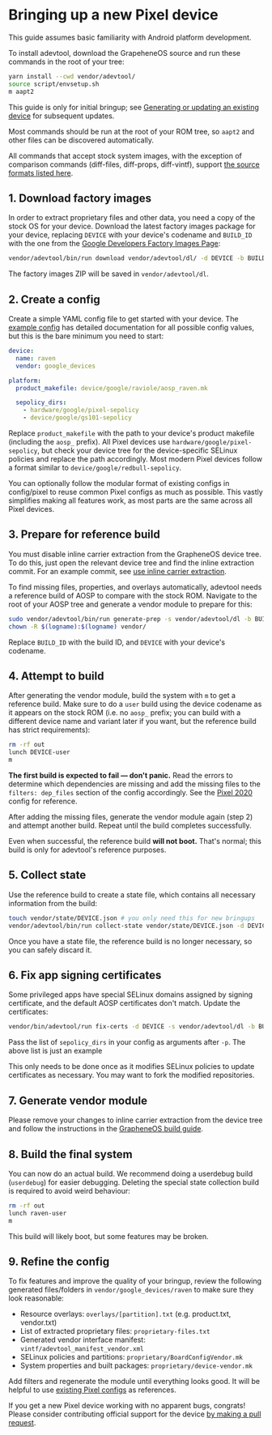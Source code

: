 # Bringing up a new Pixel device

This guide assumes basic familiarity with Android platform development.

To install adevtool, download the GrapeheneOS source and run these commands in the root of your tree:

```bash
yarn install --cwd vendor/adevtool/
source script/envsetup.sh
m aapt2
```

This guide is only for initial bringup; see [Generating or updating an existing device](pixel-generate.md) for subsequent updates.

Most commands should be run at the root of your ROM tree, so `aapt2` and other files can be discovered automatically.

All commands that accept stock system images, with the exception of comparison commands (diff-files, diff-props, diff-vintf), support [the source formats listed here](system-source.md).

## 1. Download factory images

In order to extract proprietary files and other data, you need a copy of the stock OS for your device. Download the latest factory images package for your device, replacing `DEVICE` with your device's codename and `BUILD_ID` with the one from the [Google Developers Factory Images Page](https://developers.google.com/android/images):

```bash
vendor/adevtool/bin/run download vendor/adevtool/dl/ -d DEVICE -b BUILD_ID -t factory
```

The factory images ZIP will be saved in `vendor/adevtool/dl`.

## 2. Create a config

Create a simple YAML config file to get started with your device. The [example config](../config/examples/device.yml) has detailed documentation for all possible config values, but this is the bare minimum you need to start:

```yaml
device:
  name: raven
  vendor: google_devices

platform:
  product_makefile: device/google/raviole/aosp_raven.mk

  sepolicy_dirs:
    - hardware/google/pixel-sepolicy
    - device/google/gs101-sepolicy
```

Replace `product_makefile` with the path to your device's product makefile (including the `aosp_` prefix). All Pixel devices use `hardware/google/pixel-sepolicy`, but check your device tree for the device-specific SELinux policies and replace the path accordingly. Most modern Pixel devices follow a format similar to `device/google/redbull-sepolicy`.

You can optionally follow the modular format of existing configs in config/pixel to reuse common Pixel configs as much as possible. This vastly simplifies making all features work, as most parts are the same across all Pixel devices.

## 3. Prepare for reference build

You must disable inline carrier extraction from the GrapheneOS device tree. To do this, just open the relevant device tree and find the inline extraction commit. For an example commit, see [use inline carrier extraction](https://github.com/GrapheneOS/device_google_redbull/commit/d9c30ca9245c7e011441bfc10555f87909f15fbe).

To find missing files, properties, and overlays automatically, adevtool needs a reference build of AOSP to compare with the stock ROM. Navigate to the root of your AOSP tree and generate a vendor module to prepare for this:

```bash
sudo vendor/adevtool/bin/run generate-prep -s vendor/adevtool/dl -b BUILD_ID vendor/adevtool/config/DEVICE.yml
chown -R $(logname):$(logname) vendor/
```

Replace `BUILD_ID` with the build ID, and `DEVICE` with your device's codename.

## 4. Attempt to build

After generating the vendor module, build the system with `m` to get a reference build. Make sure to do a `user` build using the device codename as it appears on the stock ROM (i.e. no `aosp_` prefix; you can build with a different device name and variant later if you want, but the reference build has strict requirements):

```bash
rm -rf out
lunch DEVICE-user
m
```

**The first build is expected to fail — don't panic.** Read the errors to determine which dependencies are missing and add the missing files to the `filters: dep_files` section of the config accordingly. See the [Pixel 2020](../config/pixel/snippets/2020.yml#L26) config for reference.

After adding the missing files, generate the vendor module again (step 2) and attempt another build. Repeat until the build completes successfully.

Even when successful, the reference build **will not boot.** That's normal; this build is only for adevtool's reference purposes.

## 5. Collect state

Use the reference build to create a state file, which contains all necessary information from the build:

```bash
touch vendor/state/DEVICE.json # you only need this for new bringups
vendor/adevtool/bin/run collect-state vendor/state/DEVICE.json -d DEVICE
```

Once you have a state file, the reference build is no longer necessary, so you can safely discard it.

## 6. Fix app signing certificates

Some privileged apps have special SELinux domains assigned by signing certificate, and the default AOSP certificates don't match. Update the certificates:

```bash
vendor/bin/adevtool/run fix-certs -d DEVICE -s vendor/adevtool/dl -b BUILD_ID -p hardware/google/pixel-sepolicy device/google/gs101-sepolicy ...
```

Pass the list of `sepolicy_dirs` in your config as arguments after `-p`. The above list is just an example

This only needs to be done once as it modifies SELinux policies to update certificates as necessary. You may want to fork the modified repositories.

## 7. Generate vendor module
Please remove your changes to inline carrier extraction from the device tree and follow the instructions in the [GrapheneOS build guide](https://grapheneos.org/build#extracting-vendor-files-for-pixel-devices).

## 8. Build the final system

You can now do an actual build. We recommend doing a userdebug build (`userdebug`) for easier debugging. Deleting the special state collection build is required to avoid weird behaviour:

```bash
rm -rf out
lunch raven-user
m
```

This build will likely boot, but some features may be broken.

## 9. Refine the config

To fix features and improve the quality of your bringup, review the following generated files/folders in `vendor/google_devices/raven` to make sure they look reasonable:

- Resource overlays: `overlays/[partition].txt` (e.g. product.txt, vendor.txt)
- List of extracted proprietary files: `proprietary-files.txt`
- Generated vendor interface manifest: `vintf/adevtool_manifest_vendor.xml`
- SELinux policies and partitions: `proprietary/BoardConfigVendor.mk`
- System properties and built packages: `proprietary/device-vendor.mk`

Add filters and regenerate the module until everything looks good. It will be helpful to use [existing Pixel configs](../config/pixel) as references.

If you get a new Pixel device working with no apparent bugs, congrats! Please consider contributing official support for the device [by making a pull request](https://github.com/kdrag0n/adevtool/compare).
